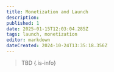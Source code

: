 ```yaml
---
title: Monetization and Launch
description: 
published: 1
date: 2025-01-15T12:03:04.285Z
tags: launch, monetization
editor: markdown
dateCreated: 2024-10-24T13:35:18.356Z
---
```


> TBD
{.is-info}


<!---
# Business Model

Single purchase or potentially episodic releases depending on scope and story length.

# Marketing Strategy

# Launch Date and Patches
-->